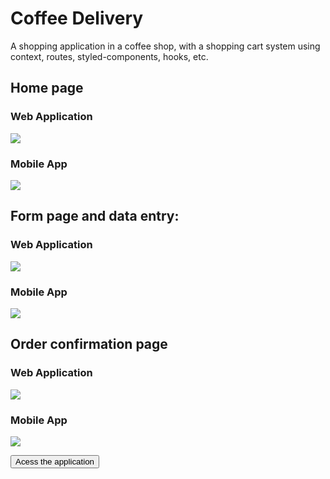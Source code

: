 # Coffee Delivery

A shopping application in a coffee shop, with a shopping cart system using context, routes, styled-components, hooks, etc.

##  Home page
### Web Application

<img src='https://dc624.4shared.com/img/ufQqwR62iq/s24/182ff641b98/home?async&rand=0.5822499857220982' />

### Mobile App

<img src='https://dc624.4shared.com/img/IzFzR0mmiq/s24/182ff6413c8/home-resposive?async&rand=0.864751167088555' />

## Form page and data entry:
### Web Application

<img src='https://dc624.4shared.com/img/3jKF3zoFea/s24/182ff6413c8/pedido?async&rand=0.49399313412571977' />

### Mobile App

<img src='https://dc624.4shared.com/img/t_A3Kxu6iq/s24/182ff6413c8/pedido-responsive?async&rand=0.834910889495392' />

## Order confirmation page
### Web Application

<img src='https://dc624.4shared.com/img/z-XRuDrwea/s24/182ff640fe0/finalizado?async&rand=0.6681646359532394' />

### Mobile App

<img src='https://dc624.4shared.com/img/9ijthtlZiq/s24/182ff6413c8/finalizado-responsive?async&rand=0.9707941593234333' />

<a href='https://coffee-delivery-neon.vercel.app//'><button>Acess the application</button><a/>
